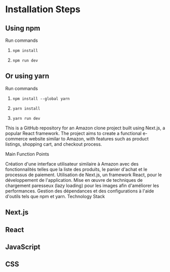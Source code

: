 # Installation Steps

## Using npm

Run commands

1) ```npm install```


2) ```npm run dev```


## Or using yarn

Run commands 

1) ```npm install --global yarn```

2) ```yarn install```

3) ```yarn run dev```


This is a GitHub repository for an Amazon clone project built using Next.js, a popular React framework.
The project aims to create a functional e-commerce website similar to Amazon, with features such as product listings, shopping cart, and checkout process.

Main Function Points

Création d'une interface utilisateur similaire à Amazon avec des fonctionnalités telles que la liste des produits, le panier d'achat et le processus de paiement.
Utilisation de Next.js, un framework React, pour le développement de l'application.
Mise en œuvre de techniques de chargement paresseux (lazy loading) pour les images afin d'améliorer les performances.
Gestion des dépendances et des configurations à l'aide d'outils tels que npm et yarn.
Technology Stack
## Next.js
## React
## JavaScript
## CSS
